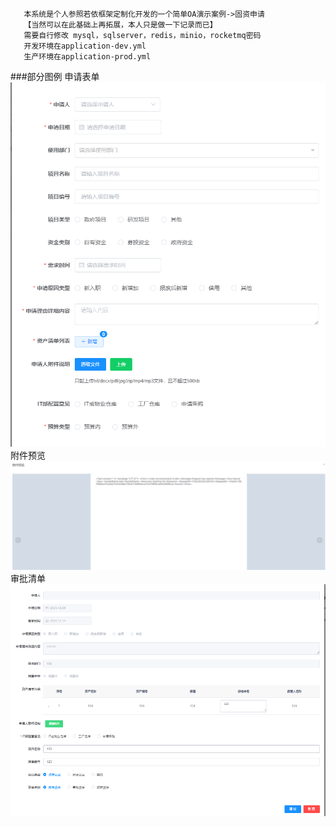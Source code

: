
```text
   本系统是个人参照若依框架定制化开发的一个简单OA演示案例->固资申请
   【当然可以在此基础上再拓展，本人只是做一下记录而已】
   需要自行修改 mysql，sqlserver，redis，minio，rocketmq密码
   开发环境在application-dev.yml
   生产环境在application-prod.yml 
```
###部分图例
申请表单
![img.png](img.png)
附件预览
![img_1.png](img_1.png)
审批清单
![img_2.png](img_2.png)